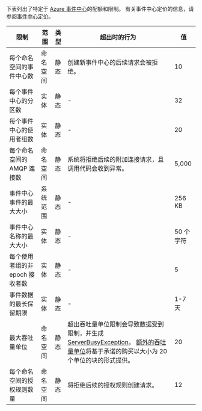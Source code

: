 下表列出了特定于 [Azure 事件中心](/event-hubs/)的配额和限制。 有关事件中心定价的信息，请参阅[事件中心定价](https://www.azure.cn/pricing/details/event-hubs/)。

| 限制 | 范围 | 类型 | 超出时的行为 | 值 |
| --- | --- | --- | --- | --- |
| 每个命名空间的事件中心数 |命名空间 |静态 |创建新事件中心的后续请求会被拒绝。 |10 |
| 每个事件中心的分区数 |实体 |静态 |- |32 |
| 每个事件中心的使用者组数 |实体 |静态 |- |20 |
| 每个命名空间的 AMQP 连接数 |命名空间 |静态 |系统将拒绝后续的附加连接请求，且调用代码会收到异常。 |5,000 |
| 事件中心事件的最大大小|系统范围 |静态 |- |256 KB |
| 事件中心名称的最大大小 |实体 |静态 |- |50 个字符 |
| 每个使用者组的非 epoch 接收者数 |实体 |静态 |- |5 |
| 事件数据的最长保留期限 |实体 |静态 |- |1-7 天 |
| 最大吞吐量单位 |命名空间 |静态 |超出吞吐量单位限制会导致数据受到限制，并生成 [ServerBusyException](https://docs.microsoft.com/zh-cn/dotnet/api/microsoft.servicebus.messaging.serverbusyexception)。 [额外的吞吐量单位](../articles/event-hubs/event-hubs-auto-inflate.md)将基于承诺的购买以大小为 20 个单位的块的形式提供。 |20 |
| 每个命名空间的授权规则数量 |命名空间|静态 |将拒绝后续的授权规则创建请求。|12 |

<!-- ms.date: 10/26/2017 -->